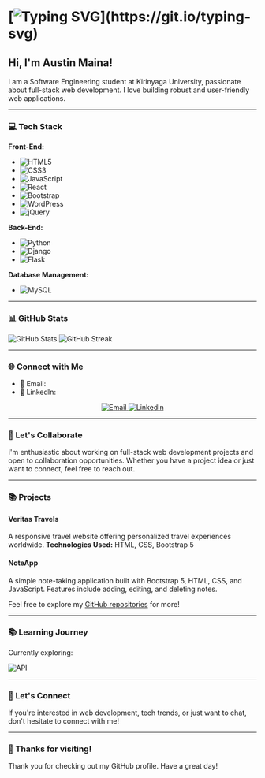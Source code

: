 
# [![Typing SVG](https://readme-typing-svg.demolab.com?font=Fira+Code&pause=1000&color=20FF61&width=435&lines=✅+Welcome+to+my+GitHub+profile!)](https://git.io/typing-svg)

## Hi, I'm Austin Maina!

I am a Software Engineering student at Kirinyaga University, passionate about full-stack web development. I love building robust and user-friendly web applications.

---

### 💻 Tech Stack

**Front-End:**
- ![HTML5](https://img.shields.io/badge/HTML5-%23E34F26.svg?style=for-the-badge&logo=html5&logoColor=white)
- ![CSS3](https://img.shields.io/badge/CSS3-%231572B6.svg?style=for-the-badge&logo=css3&logoColor=white)
- ![JavaScript](https://img.shields.io/badge/JavaScript-%23F7DF1E.svg?style=for-the-badge&logo=javascript&logoColor=black)
- ![React](https://img.shields.io/badge/React-%2320232a.svg?style=for-the-badge&logo=react&logoColor=%2361DAFB)
- ![Bootstrap](https://img.shields.io/badge/Bootstrap-%23563D7C.svg?style=for-the-badge&logo=bootstrap&logoColor=white)
- ![WordPress](https://img.shields.io/badge/WordPress-%23117AC9.svg?style=for-the-badge&logo=wordpress&logoColor=white)
- ![jQuery](https://img.shields.io/badge/jQuery-%230769AD.svg?style=for-the-badge&logo=jquery&logoColor=white)

**Back-End:**
- ![Python](https://img.shields.io/badge/Python-3670A0?style=for-the-badge&logo=python&logoColor=ffdd54)
- ![Django](https://img.shields.io/badge/Django-%23092E20.svg?style=for-the-badge&logo=django&logoColor=white)
- ![Flask](https://img.shields.io/badge/Flask-%23000.svg?style=for-the-badge&logo=flask&logoColor=white)

**Database Management:**
- ![MySQL](https://img.shields.io/badge/MySQL-%2300f.svg?style=for-the-badge&logo=mysql&logoColor=white)

---

### 📊 GitHub Stats

![GitHub Stats](https://github-readme-stats.vercel.app/api?username=Austinkuria&count_private=true&show_icons=true&theme=radical&layout=compact)
![GitHub Streak](https://github-readme-streak-stats.herokuapp.com/?user=Austinkuria&theme=radical)

---

### 🌐 Connect with Me

- 📧 Email: 
- 💼 LinkedIn:

<p align="center">
  <a href="mailto:kuriaaustin125@gmail.com">
    <img src="https://img.shields.io/badge/Email-Direct-green" alt="Email" />
  </a>
  <a href="https://www.linkedin.com/in/austin-maina">
    <img src="https://img.shields.io/badge/LinkedIn-Connect-blue" alt="LinkedIn" />
  </a>
</p>

---

### 🤝 Let's Collaborate

I'm enthusiastic about working on full-stack web development projects and open to collaboration opportunities. Whether you have a project idea or just want to connect, feel free to reach out.

---

### 📚 Projects

#### Veritas Travels
A responsive travel website offering personalized travel experiences worldwide. **Technologies Used:** HTML, CSS, Bootstrap 5

#### NoteApp
A simple note-taking application built with Bootstrap 5, HTML, CSS, and JavaScript. Features include adding, editing, and deleting notes.

Feel free to explore my [GitHub repositories](https://github.com/Austinkuria?tab=repositories) for more!

---

### 📚 Learning Journey

Currently exploring:


![API](https://img.shields.io/badge/API-3703a3?style=for-the-badge&logo=api&logoColor=white)

---

### 📱 Let's Connect

If you're interested in web development, tech trends, or just want to chat, don't hesitate to connect with me!

---

### 🚀 Thanks for visiting!

Thank you for checking out my GitHub profile. Have a great day!
